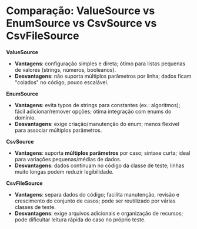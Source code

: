 # Comparação: ValueSource vs EnumSource vs CsvSource vs CsvFileSource

**ValueSource**

- **Vantagens**: configuração simples e direta; ótimo para listas pequenas de valores (strings, números, booleanos). 
- **Desvantagens**: não suporta múltiplos parâmetros por linha; dados ficam "colados" no código, pouco escalável.

**EnumSource**

- **Vantagens**: evita typos de strings para constantes (ex.: algoritmos); fácil adicionar/remover opções; ótima integração com enums do domínio.
- **Desvantagens**: exige criação/manutenção do enum; menos flexível para associar múltiplos parâmetros.

**CsvSource**

- **Vantagens**: suporta **múltiplos parâmetros** por caso; sintaxe curta; ideal para variações pequenas/médias de dados.
- **Desvantagens**: dados continuam no código da classe de teste; linhas muito longas podem reduzir legibilidade.

**CsvFileSource**

- **Vantagens**: separa dados do código; facilita manutenção, revisão e crescimento do conjunto de casos; pode ser reutilizado por várias classes de teste.
- **Desvantagens**: exige arquivos adicionais e organização de recursos; pode dificultar leitura rápida do caso no próprio teste.
